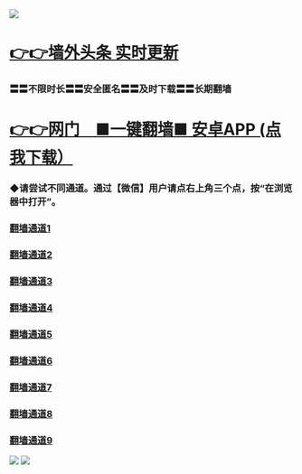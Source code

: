 
<tr>
  <td align=center><img src="https://github.com/gyhhx/image-upload/blob/master/%E5%BE%AE%E4%BF%A1%E8%AF%B4%E6%98%8E4.jpg" /></td>  
</tr>

 # <a href="http://27194284.sd.north.li/show.htm?ogNews&from=gy">👉👉墙外头条  实时更新</a>

### 〓〓不限时长〓〓安全匿名〓〓及时下载〓〓长期翻墙
# <a href="https://raw.githubusercontent.com/opipe/Up/master/Tools/og.apk">👉👉网门　■一键翻墙■ 安卓APP  (点我下载）</a>

### ◆请尝试不同通道。通过【微信】用户请点右上角三个点，按“在浏览器中打开”。
   ###  <a target="_blank" href="https://s3.us-east-2.amazonaws.com/ogateh/show.htm?from=gy">翻墙通道1</a>
   ###  <a target="_blank" href="https://s3.eu-west-2.amazonaws.com/ogatel/show.htm?from=gy">翻墙通道2</a>
   ###  <a target="_blank" href="https://konhgd.global.ssl.fastly.net/?from=gy">翻墙通道3</a><br/>
   ###  <a target="_blank" href="https://s3.ap-northeast-2.amazonaws.com/ogates/show.htm?from=gy">翻墙通道4</a>
   ###  <a target="_blank" href="https://s3.eu-central-1.amazonaws.com/ogatef/show.htm?from=gy">翻墙通道5</a>
   ###  <a target="_blank" href="https://s3.ap-south-1.amazonaws.com/ogatem/show.htm?from=gy">翻墙通道6</a><br/>   
   ###  <a target="_blank" href="https://s3-us-west-1.amazonaws.com/ogaten/show.htm?from=gy">翻墙通道7</a>
   ###  <a target="_blank" href="https://s3.ca-central-1.amazonaws.com/ogatec/show.htm?from=gy">翻墙通道8</a>
   ###  <a target="_blank" href="https://s3-ap-northeast-1.amazonaws.com/ogatet/show.htm?from=gy">翻墙通道9</a>

<tr>
  <td align=center><img src=" https://github.com/gyhhx/image-upload/blob/master/ogate-c.JPG" /></td>  
</tr>
<tr>
    <td align=center><img src="https://github.com/gyhhx/image-upload/blob/master/gy2-1.jpg" /></td>
 </tr> 

